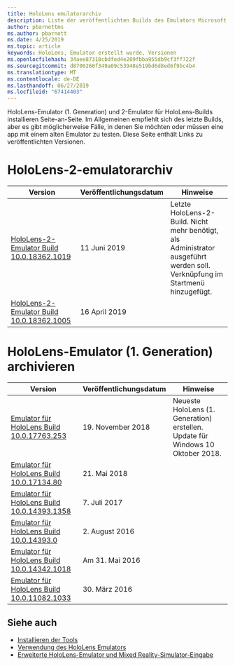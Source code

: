 ```yaml
---
title: HoloLens emulatorarchiv
description: Liste der veröffentlichten Builds des Emulators Microsoft HoloLens.
author: pbarnettms
ms.author: pbarnett
ms.date: 4/25/2019
ms.topic: article
keywords: HoloLens, Emulator erstellt wurde, Versionen
ms.openlocfilehash: 34aee87310cbdfed4e209fbba955db9cf3ff722f
ms.sourcegitcommit: d8700260f349a09c53948e519bd6d8ed6f9bc4b4
ms.translationtype: MT
ms.contentlocale: de-DE
ms.lasthandoff: 06/27/2019
ms.locfileid: "67414403"
---
```

HoloLens-Emulator (1. Generation) und 2-Emulator für HoloLens-Builds installieren Seite-an-Seite. Im Allgemeinen empfiehlt sich des letzte Builds, aber es gibt möglicherweise Fälle, in denen Sie möchten oder müssen eine app mit einem alten Emulator zu testen. Diese Seite enthält Links zu veröffentlichten Versionen.


# <a name="hololens-2-emulator-archive"></a>HoloLens-2-emulatorarchiv


|  Version |  Veröffentlichungsdatum |  Hinweise | 
|----------|----------|----------|
|  [HoloLens-2-Emulator Build 10.0.18362.1019](https://go.microsoft.com/fwlink/?linkid=2095316) | 11 Juni 2019 | Letzte HoloLens-2-Build.  Nicht mehr benötigt, als Administrator ausgeführt werden soll.  Verknüpfung im Startmenü hinzugefügt. |
|  [HoloLens-2-Emulator Build 10.0.18362.1005](https://go.microsoft.com/fwlink/?linkid=2087187) | 16 April 2019 |  |


# <a name="hololens-emulator-1st-gen-archive"></a>HoloLens-Emulator (1. Generation) archivieren


|  Version |  Veröffentlichungsdatum |  Hinweise | 
|----------|----------|----------|
|  [Emulator für HoloLens Build 10.0.17763.253](https://go.microsoft.com/fwlink/?linkid=2065980) | 19. November 2018 | Neueste HoloLens (1. Generation) erstellen. Update für Windows 10 Oktober 2018. |
|  [Emulator für HoloLens Build 10.0.17134.80](https://go.microsoft.com/fwlink/?linkid=874531) | 21. Mai 2018 | 
|  [Emulator für HoloLens Build 10.0.14393.1358](https://go.microsoft.com/fwlink/?linkid=852626) |  7\. Juli 2017 |
|  [Emulator für HoloLens Build 10.0.14393.0](http://go.microsoft.com/fwlink/?LinkID=823018) |  2\. August 2016 |
|  [Emulator für HoloLens Build 10.0.14342.1018](http://go.microsoft.com/fwlink/?LinkID=823018) |  Am 31. Mai 2016 |
|  [Emulator für HoloLens Build 10.0.11082.1033](http://go.microsoft.com/fwlink/?LinkID=724053) |  30. März 2016 |

## <a name="see-also"></a>Siehe auch
* [Installieren der Tools](install-the-tools.md)
* [Verwendung des HoloLens Emulators](using-the-hololens-emulator.md)
* [Erweiterte HoloLens-Emulator und Mixed Reality-Simulator-Eingabe](advanced-hololens-emulator-and-mixed-reality-simulator-input.md)

